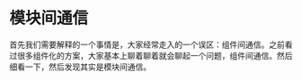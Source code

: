 # 模块间通信

首先我们需要解释的一个事情是，大家经常走入的一个误区：组件间通信。之前看过很多组件化的方案，大家基本上聊着聊着就会聊起一个问题，组件间通信。然后细看一下，然后发现其实是模块间通信。
